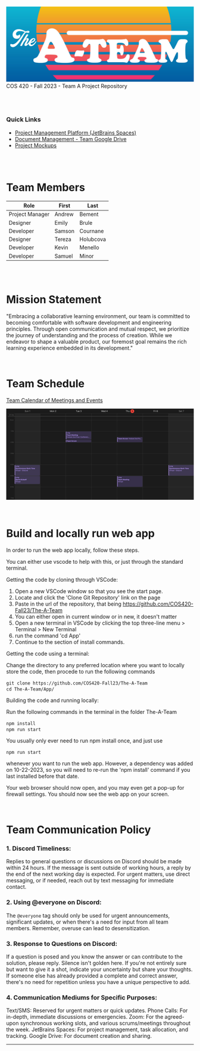 ![A-Team Hero Image](https://github.com/COS420-Fall23/The-A-Team/blob/main/Team%20Wiki/wiki%20images/a-team-banner.png?raw=true)
COS 420 - Fall 2023 - Team A Project Repository

<br><br>

### Quick Links

-    [Project Management Platform (JetBrains Spaces)](
     https://bemental.jetbrains.space) 
-    [Document Management - Team Google Drive](https://drive.google.com/drive/folders/0ADTWU9qo2zXTUk9PVA)
-    [Project Mockups](https://miro.com/app/board/uXjVNY9FHAw=/)

<br><br>

# Team Members

| Role            | First  | Last     |
| --------------- | ------ | -------- |
| Project Manager | Andrew | Bement   |
| Designer        | Emily  | Brule    |
| Developer       | Samson | Cournane |
| Designer        | Tereza | Holubcova|
| Developer       | Kevin  | Menello  |
| Developer       | Samuel | Minor    |

<br><br>

# Mission Statement

"Embracing a collaborative learning environment, our team is committed to becoming comfortable with software development and engineering principles. Through open communication and mutual respect, we prioritize the journey of understanding and the process of creation. While we endeavor to shape a valuable product, our foremost goal remains the rich learning experience embedded in its development."

<br>

# Team Schedule

[Team Calendar of Meetings and Events](https://calendar.google.com/calendar/u/0?cid=Y19kNWJkM2U2YjUyYmMyZTJmY2NjMDkwY2U3YTNlODAwNjhhMGEwMTEzM2ZiYThiM2FlMjkwZmMzMjFmOTg3Y2U4QGdyb3VwLmNhbGVuZGFyLmdvb2dsZS5jb20) 

![Image of Team Schedule](https://github.com/COS420-Fall23/The-A-Team/blob/main/Team%20Wiki/wiki%20images/Team%20Meeting%20Schedule.png?raw=true) 

<br>

# Build and locally run web app

In order to run the web app locally, follow these steps.

You can either use vscode to help with this, or just through the standard terminal.


Getting the code by cloning through VSCode:
1. Open a new VSCode window so that you see the start page. 
2. Locate and click the 'Clone Git Repository' link on the page
3. Paste in the url of the repository, that being https://github.com/COS420-Fall23/The-A-Team
4. You can either open in current window or in new, it doesn't matter
5. Open a new terminal in VSCode by clicking the top three-line menu > Terminal > New Terminal
6. run the command 'cd App'
7. Continue to the section of install commands.


Getting the code using a terminal:

Change the directory to any preferred location where you want to locally store the code, then procede to run the following commands
~~~
git clone https://github.com/COS420-Fall23/The-A-Team
cd The-A-Team/App/
~~~

Building the code and running locally:

Run the following commands in the terminal in the folder The-A-Team
~~~
npm install
npm run start
~~~

You usually only ever need to run npm install once, and just use 
~~~
npm run start
~~~
whenever you want to run the web app.
However, a dependency was added on 10-22-2023, so you will need to re-run the 'npm install' command if you last installed before that date.

Your web browser should now open, and you may even get a pop-up for firewall settings.
You should now see the web app on your screen.


<br>

# Team Communication Policy

### 1. Discord Timeliness:

Replies to general questions or discussions on Discord should be made within 24 hours. If the message is sent outside of working hours, a reply by the end of the next working day is expected. For urgent matters, use direct messaging, or if needed, reach out by text messaging for immediate contact.


### 2. Using @everyone on Discord:

The `@everyone` tag should only be used for urgent announcements, significant updates, or when there's a need for input from all team members. Remember, overuse can lead to desensitization.


### 3. Response to Questions on Discord:

If a question is posed and you know the answer or can contribute to the solution, please reply. Silence isn't golden here. If you're not entirely sure but want to give it a shot, indicate your uncertainty but share your thoughts. If someone else has already provided a complete and correct answer, there's no need for repetition unless you have a unique perspective to add.


### 4. Communication Mediums for Specific Purposes:

Text/SMS: Reserved for urgent matters or quick updates.
Phone Calls: For in-depth, immediate discussions or emergencies.
Zoom: For the agreed-upon synchronous working slots, and various scrums/meetings throughout the week.
JetBrains Spaces: For project management, task allocation, and tracking.
Google Drive: For document creation and sharing.

--------------------
